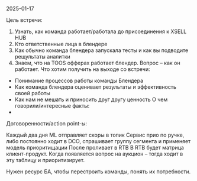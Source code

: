 2025-01-17

Цель встречи: 
1. Узнать, как команда работает/работала до присоединения к XSELL HUB
2. Кто ответственные лица в блендере 
3. Как обычно команда блендера запускала тесты и как вы подводите рещультаты аналитки
4. Знаем, что на TOOS офферах работает блендер. Вопрос – как он работает. 
Что хотим получить на выходе со встречи: 
- Понимание процессов работы команды Блендера 
- Как команда блендера оценивает результаты и эффективность своей работы
- Как нам не мешать и приносить друг другу ценность
О чем говорили/интересные факты: 
- 
Договоренности/action point-ы: 


Каждый два дня ML отправляет скоры в топик 
Сервис прио по ручке, либо постоянно ходит в DCO, спрашивает группу сегмента и применяет модель приоритищации
После проливает в RTB 
В RTB будет матрица клиент-продукт. Когда появляется вопрос на аукцион – тогда ходит в эту таблицу и приоритизирует. 

Нужен ресурс БА, чтобы перестроить команды, понять их потребности. 

